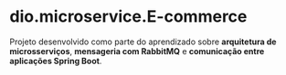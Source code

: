 # dio.microservice.E-commerce
Projeto desenvolvido como parte do aprendizado sobre **arquitetura de microsserviços**, **mensageria com RabbitMQ** e **comunicação entre aplicações Spring Boot**.
